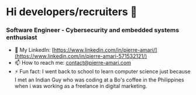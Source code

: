 # Hi developers/recruiters 👋

### Software Engineer - Cybersecurity and embedded systems enthusiast

- 🚀 My LinkedIn: [https://www.linkedin.com/in/pierre-amari/](https://www.linkedin.com/in/pierre-amari-571532121/)
- 📫 How to reach me: contact@pierre-amari.com
- ⚡ Fun fact: I went back to school to learn computer science just because I met an Indian Guy who was coding at a Bo's coffee in the Philippines when i was working as a freelance in digital marketing.

